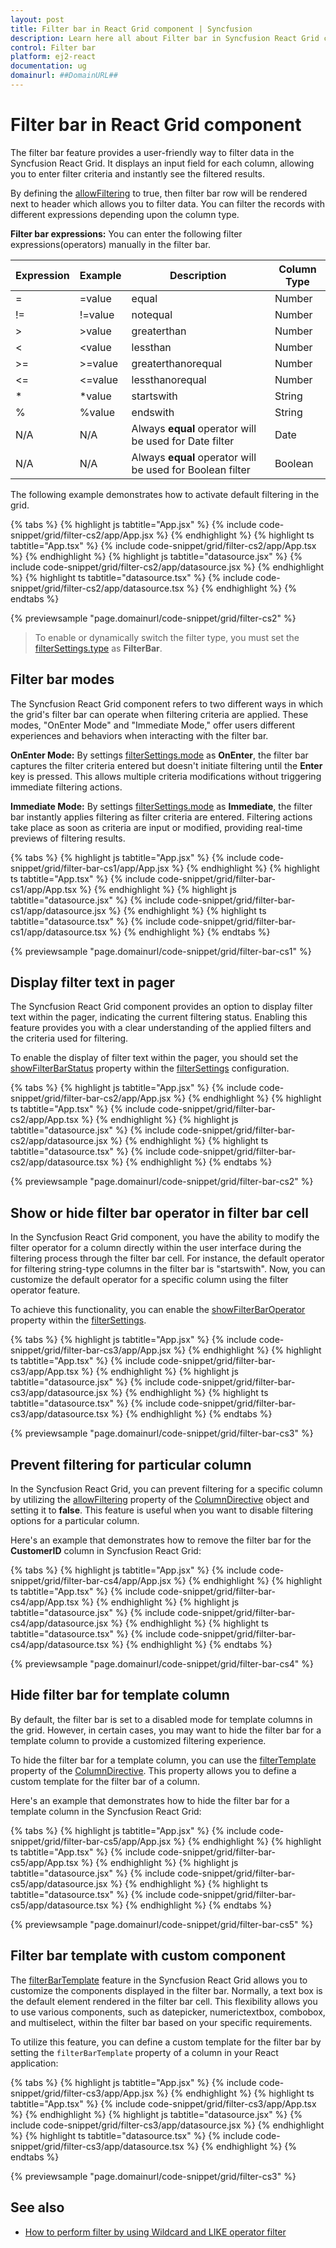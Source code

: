 ```yaml
---
layout: post
title: Filter bar in React Grid component | Syncfusion
description: Learn here all about Filter bar in Syncfusion React Grid component of Syncfusion Essential JS 2 and more.
control: Filter bar 
platform: ej2-react
documentation: ug
domainurl: ##DomainURL##
---
```


# Filter bar in React Grid component

The filter bar feature provides a user-friendly way to filter data in the Syncfusion React Grid. It displays an input field for each column, allowing you to enter filter criteria and instantly see the filtered results.

By defining the [allowFiltering](https://ej2.syncfusion.com/react/documentation/api/grid/#allowfiltering) to true, then filter bar row will be rendered next to header which allows you to filter data. You can filter the records with different expressions depending upon the column type.

**Filter bar expressions:**
You can enter the following filter expressions(operators) manually in the filter bar.

Expression |Example |Description |Column Type
-----|-----|-----|-----
= |=value |equal |Number
!= |!=value |notequal |Number
> |>value |greaterthan |Number
< |<value |lessthan |Number
>= |>=value |greaterthanorequal |Number
<=|<=value|lessthanorequal |Number
* |*value |startswith |String
% |%value |endswith |String
N/A |N/A |Always **equal** operator will be used for Date filter |Date
N/A |N/A |Always **equal** operator will be used for Boolean filter |Boolean

The following example demonstrates how to activate default filtering in the grid.

{% tabs %}
{% highlight js tabtitle="App.jsx" %}
{% include code-snippet/grid/filter-cs2/app/App.jsx %}
{% endhighlight %}
{% highlight ts tabtitle="App.tsx" %}
{% include code-snippet/grid/filter-cs2/app/App.tsx %}
{% endhighlight %}
{% highlight js tabtitle="datasource.jsx" %}
{% include code-snippet/grid/filter-cs2/app/datasource.jsx %}
{% endhighlight %}
{% highlight ts tabtitle="datasource.tsx" %}
{% include code-snippet/grid/filter-cs2/app/datasource.tsx %}
{% endhighlight %}
{% endtabs %}

 {% previewsample "page.domainurl/code-snippet/grid/filter-cs2" %}

> To enable or dynamically switch the filter type, you must set the [filterSettings.type](https://ej2.syncfusion.com/react/documentation/api/grid/filtersettings/#type) as **FilterBar**.

## Filter bar modes

The Syncfusion React Grid component refers to two different ways in which the grid's filter bar can operate when filtering criteria are applied. These modes, "OnEnter Mode" and "Immediate Mode," offer users different experiences and behaviors when interacting with the filter bar.

**OnEnter Mode:**
By settings [filterSettings.mode](https://ej2.syncfusion.com/react/documentation/api/grid/filterSettings/#mode) as **OnEnter**, the filter bar captures the filter criteria entered but doesn't initiate filtering until the **Enter** key is pressed. This allows multiple criteria modifications without triggering immediate filtering actions.

**Immediate Mode:**
By settings [filterSettings.mode](https://ej2.syncfusion.com/react/documentation/api/grid/filterSettings/#mode) as **Immediate**, the filter bar instantly applies filtering as filter criteria are entered. Filtering actions take place as soon as criteria are input or modified, providing real-time previews of filtering results.

{% tabs %}
{% highlight js tabtitle="App.jsx" %}
{% include code-snippet/grid/filter-bar-cs1/app/App.jsx %}
{% endhighlight %}
{% highlight ts tabtitle="App.tsx" %}
{% include code-snippet/grid/filter-bar-cs1/app/App.tsx %}
{% endhighlight %}
{% highlight js tabtitle="datasource.jsx" %}
{% include code-snippet/grid/filter-bar-cs1/app/datasource.jsx %}
{% endhighlight %}
{% highlight ts tabtitle="datasource.tsx" %}
{% include code-snippet/grid/filter-bar-cs1/app/datasource.tsx %}
{% endhighlight %}
{% endtabs %}

 {% previewsample "page.domainurl/code-snippet/grid/filter-bar-cs1" %}

## Display filter text in pager

The Syncfusion React Grid component provides an option to display filter text within the pager, indicating the current filtering status. Enabling this feature provides you with a clear understanding of the applied filters and the criteria used for filtering.

To enable the display of filter text within the pager, you should set the [showFilterBarStatus](https://ej2.syncfusion.com/react/documentation/api/grid/filterSettings/#showfilterbarstatus) property within the [filterSettings](https://ej2.syncfusion.com/react/documentation/api/grid/filterSettings/) configuration.

{% tabs %}
{% highlight js tabtitle="App.jsx" %}
{% include code-snippet/grid/filter-bar-cs2/app/App.jsx %}
{% endhighlight %}
{% highlight ts tabtitle="App.tsx" %}
{% include code-snippet/grid/filter-bar-cs2/app/App.tsx %}
{% endhighlight %}
{% highlight js tabtitle="datasource.jsx" %}
{% include code-snippet/grid/filter-bar-cs2/app/datasource.jsx %}
{% endhighlight %}
{% highlight ts tabtitle="datasource.tsx" %}
{% include code-snippet/grid/filter-bar-cs2/app/datasource.tsx %}
{% endhighlight %}
{% endtabs %}

 {% previewsample "page.domainurl/code-snippet/grid/filter-bar-cs2" %}

## Show or hide filter bar operator in filter bar cell

In the Syncfusion React Grid component, you have the ability to modify the filter operator for a column directly within the user interface during the filtering process through the filter bar cell. For instance, the default operator for filtering string-type columns in the filter bar is "startswith". Now, you can customize the default operator for a specific column using the filter operator feature.

To achieve this functionality, you can enable the  [showFilterBarOperator](https://ej2.syncfusion.com/react/documentation/api/grid/filterSettings/#showfilterbaroperator) property within the [filterSettings](https://ej2.syncfusion.com/react/documentation/api/grid/filterSettings/).

{% tabs %}
{% highlight js tabtitle="App.jsx" %}
{% include code-snippet/grid/filter-bar-cs3/app/App.jsx %}
{% endhighlight %}
{% highlight ts tabtitle="App.tsx" %}
{% include code-snippet/grid/filter-bar-cs3/app/App.tsx %}
{% endhighlight %}
{% highlight js tabtitle="datasource.jsx" %}
{% include code-snippet/grid/filter-bar-cs3/app/datasource.jsx %}
{% endhighlight %}
{% highlight ts tabtitle="datasource.tsx" %}
{% include code-snippet/grid/filter-bar-cs3/app/datasource.tsx %}
{% endhighlight %}
{% endtabs %}

 {% previewsample "page.domainurl/code-snippet/grid/filter-bar-cs3" %}

## Prevent filtering for particular column

In the Syncfusion React Grid, you can prevent filtering for a specific column by utilizing the [allowFiltering](https://ej2.syncfusion.com/react/documentation/api/grid/#allowfiltering) property of the [ColumnDirective](https://ej2.syncfusion.com/react/documentation/api/grid/column/) object and setting it to **false**. This feature is useful when you want to disable filtering options for a particular column.

Here's an example that demonstrates how to remove the filter bar for the **CustomerID** column in Syncfusion React Grid:

{% tabs %}
{% highlight js tabtitle="App.jsx" %}
{% include code-snippet/grid/filter-bar-cs4/app/App.jsx %}
{% endhighlight %}
{% highlight ts tabtitle="App.tsx" %}
{% include code-snippet/grid/filter-bar-cs4/app/App.tsx %}
{% endhighlight %}
{% highlight js tabtitle="datasource.jsx" %}
{% include code-snippet/grid/filter-bar-cs4/app/datasource.jsx %}
{% endhighlight %}
{% highlight ts tabtitle="datasource.tsx" %}
{% include code-snippet/grid/filter-bar-cs4/app/datasource.tsx %}
{% endhighlight %}
{% endtabs %}

 {% previewsample "page.domainurl/code-snippet/grid/filter-bar-cs4" %}

## Hide filter bar for template column

By default, the filter bar is set to a disabled mode for template columns in the grid. However, in certain cases, you may want to hide the filter bar for a template column to provide a customized filtering experience.

To hide the filter bar for a template column, you can use the [filterTemplate](https://ej2.syncfusion.com/react/documentation/api/grid/column/#filtertemplate) property of the [ColumnDirective](https://ej2.syncfusion.com/react/documentation/api/grid/column/). This property allows you to define a custom template for the filter bar of a column.

Here's an example that demonstrates how to hide the filter bar for a template column in the Syncfusion React Grid:

{% tabs %}
{% highlight js tabtitle="App.jsx" %}
{% include code-snippet/grid/filter-bar-cs5/app/App.jsx %}
{% endhighlight %}
{% highlight ts tabtitle="App.tsx" %}
{% include code-snippet/grid/filter-bar-cs5/app/App.tsx %}
{% endhighlight %}
{% highlight js tabtitle="datasource.jsx" %}
{% include code-snippet/grid/filter-bar-cs5/app/datasource.jsx %}
{% endhighlight %}
{% highlight ts tabtitle="datasource.tsx" %}
{% include code-snippet/grid/filter-bar-cs5/app/datasource.tsx %}
{% endhighlight %}
{% endtabs %}

 {% previewsample "page.domainurl/code-snippet/grid/filter-bar-cs5" %}

## Filter bar template with custom component

The [filterBarTemplate](https://ej2.syncfusion.com/react/documentation/api/grid/column/#filterbartemplate) feature in the Syncfusion React Grid allows you to customize the components displayed in the filter bar. Normally, a text box is the default element rendered in the filter bar cell. This flexibility allows you to use various components, such as datepicker, numerictextbox, combobox, and multiselect, within the filter bar based on your specific requirements.

To utilize this feature, you can define a custom template for the filter bar by setting the `filterBarTemplate` property of a column in your React application:

{% tabs %}
{% highlight js tabtitle="App.jsx" %}
{% include code-snippet/grid/filter-cs3/app/App.jsx %}
{% endhighlight %}
{% highlight ts tabtitle="App.tsx" %}
{% include code-snippet/grid/filter-cs3/app/App.tsx %}
{% endhighlight %}
{% highlight js tabtitle="datasource.jsx" %}
{% include code-snippet/grid/filter-cs3/app/datasource.jsx %}
{% endhighlight %}
{% highlight ts tabtitle="datasource.tsx" %}
{% include code-snippet/grid/filter-cs3/app/datasource.tsx %}
{% endhighlight %}
{% endtabs %}

 {% previewsample "page.domainurl/code-snippet/grid/filter-cs3" %}

## See also

* [How to perform filter by using Wildcard and LIKE operator filter](./filtering/#wildcard-and-like-operator-filter)